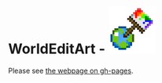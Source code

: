 WorldEditArt - ![WorldEditArt](plugin_icon.png)
===

Please see [the webpage on gh-pages](//pemapmodder.github.io/WorldEditArt/guide/).

